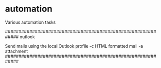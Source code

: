 # automation
Various automation tasks

#############################################################
outlook

Send mails using the local Outlook profile
-c HTML formatted mail
-a attachment
#############################################################
